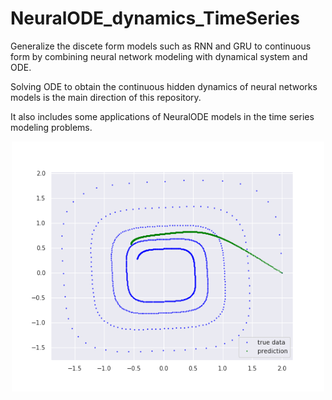 # NeuralODE_dynamics_TimeSeries


Generalize the discete form models such as RNN and GRU to continuous form by combining neural network modeling with dynamical system and ODE. 

Solving ODE to obtain the continuous hidden dynamics of neural networks models is the main direction of this repository. 

It also includes some applications of NeuralODE models in the time series modeling problems.


<p align="center">
<img align="middle" src="./timeSeries_sim_NeuralODE.gif" alt="ODE Time Series Simulation" width="500" height="400" />
</p>
